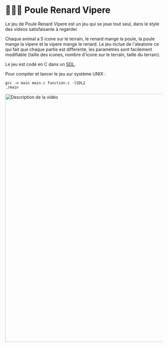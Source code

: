 # 🐓🦊🐍 Poule Renard Vipere

Le jeu de Poule Renard Vipere est un jeu qui se joue tout seul, dans le style des videos satisfaisante à regarder.

Chaque animal a 5 icone sur le terrain, le renard mange la poule, la poule mange la vipere et la vipere mange le renard.
Le jeu inclue de l'aleatoire ce qui fait que chaque partie est differente, les paramètres sont facilement modifiable (taille des icones, nombre d'icone sur le terrain, taille du terrain).

Le jeu est codé en C dans un [SDL](https://gitlab.com/ilanlo/sdl_lib_v2).

Pour compiler et lancer le jeu sur système UNIX :
```
gcc -o main main.c function.c -lSDL2
./main
```

<img src="DemoPRV.gif" alt="Description de la vidéo" width="800" height="auto">
